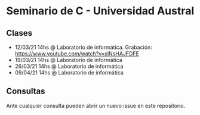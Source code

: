 # Seminario de C - Universidad Austral

## Clases 
- 12/03/21 14hs @ Laboratorio de informática. Grabación: https://www.youtube.com/watch?v=xlNsHAJFDFE
- 19/03/21 14hs @ Laboratorio de informática
- 26/03/21 14hs @ Laboratorio de informática
- 09/04/21 14hs @ Laboratorio de informática

## Consultas
Ante cualquier consulta pueden abrir un nuevo issue en este repositorio.
